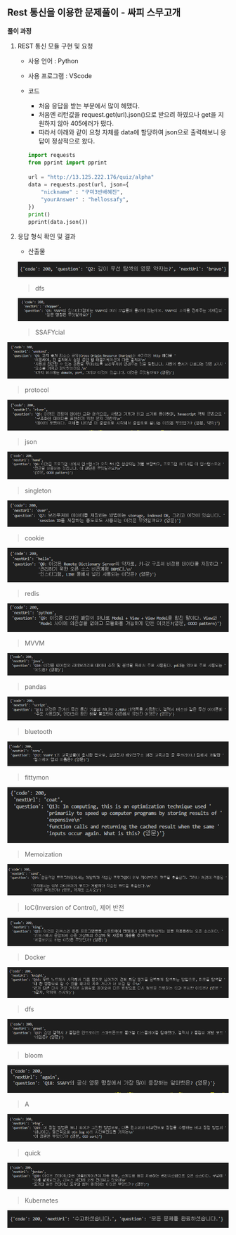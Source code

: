 ## Rest 통신을 이용한 문제풀이 - 싸피 스무고개

__풀이 과정__

1. REST 통신 모듈 구현 및 요청

   - 사용 언어 : Python

   - 사용 프로그램 : VScode

   - 코드

     - 처음 응답을 받는 부분에서 많이 헤맸다. 
     - 처음엔 리턴값을 request.get(url).json()으로 받으려 하였으나 get을 지원하지 않아 405에러가 떴다. 
     - 따라서 아래와 같이 요청 자체를 data에 할당하여 json으로 출력해보니 응답이 정상적으로 왔다.

     ```python
     import requests
     from pprint import pprint
     
     url = "http://13.125.222.176/quiz/alpha"
     data = requests.post(url, json={
         "nickname" : "구미3반배혜진",
         "yourAnswer" : "hellossafy",
     })
     print()
     pprint(data.json())
     ```

   

2. 응답 형식 확인 및 결과

   - 산출물

   ![image-20220615003645514](README.assets/image-20220615003645514.png)

   > dfs

   

   ![image-20220615004053881](README.assets/image-20220615004053881.png)

   > SSAFYcial

   

![image-20220615004319484](README.assets/image-20220615004319484.png)

> protocol



![image-20220615004617164](README.assets/image-20220615004617164.png)

> json



![image-20220615004703717](README.assets/image-20220615004703717.png)

>singleton



![image-20220615004825546](README.assets/image-20220615004825546.png)

> cookie



![image-20220615005135668](README.assets/image-20220615005135668.png)

> redis



![image-20220615005243042](README.assets/image-20220615005243042.png)

> MVVM



![image-20220615005409238](README.assets/image-20220615005409238.png)

> pandas



![image-20220615005503562](README.assets/image-20220615005503562.png)

> bluetooth



![image-20220615005537197](README.assets/image-20220615005537197-16552221405961.png)

> fittymon



![image-20220615005750667](README.assets/image-20220615005750667.png)

> Memoization



![image-20220615005853481](README.assets/image-20220615005853481.png)

> IoC(Inversion of Control), 제어 반전



![image-20220615005954907](README.assets/image-20220615005954907.png)

> Docker



![image-20220615010050043](README.assets/image-20220615010050043-16552224510802-16552224512393.png)

> dfs



![image-20220615010141642](README.assets/image-20220615010141642.png)

> bloom



![image-20220615010230154](README.assets/image-20220615010230154.png)

> A



![image-20220615010311827](README.assets/image-20220615010311827.png)

> quick



![image-20220615010353939](README.assets/image-20220615010353939.png)

> Kubernetes



![image-20220615010452665](README.assets/image-20220615010452665.png)
